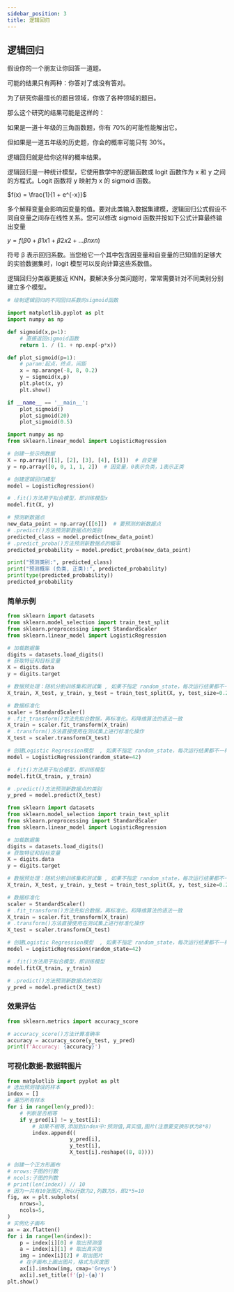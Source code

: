 ```yaml
---
sidebar_position: 3
title: 逻辑回归
---
```


## 逻辑回归

假设你的一个朋友让你回答一道题。

可能的结果只有两种：你答对了或没有答对。

为了研究你最擅长的题目领域，你做了各种领域的题目。

那么这个研究的结果可能是这样的：

如果是一道十年级的三角函数题，你有 70%的可能性能解出它。

但如果是一道五年级的历史题，你会的概率可能只有 30%。

逻辑回归就是给你这样的概率结果。

逻辑回归是一种统计模型，它使用数学中的逻辑函数或 logit 函数作为 x 和 y 之间的方程式。Logit 函数将 y 映射为 x 的 sigmoid 函数。

$f(x) = \frac{1}{1 + e^{-x}}$

多个解释变量会影响因变量的值。要对此类输入数据集建模，逻辑回归公式假设不同自变量之间存在线性关系。您可以修改 sigmoid 函数并按如下公式计算最终输出变量

$y = f(β0 + β1x1 + β2x2+… βnxn)$

符号 β 表示回归系数。当您给它一个其中包含因变量和自变量的已知值的足够大的实验数据集时，logit 模型可以反向计算这些系数值。

逻辑回归分类器更接近 KNN，要解决多分类问题时，常常需要针对不同类别分别建立多个模型。

```python showLineNumbers
# 绘制逻辑回归的不同回归系数的sigmoid函数

import matplotlib.pyplot as plt
import numpy as np

def sigmoid(x,p=1):
    # 直接返回sigmoid函数
    return 1. / (1. + np.exp(-p*x))

def plot_sigmoid(p=1):
    # param:起点，终点，间距
    x = np.arange(-8, 8, 0.2)
    y = sigmoid(x,p)
    plt.plot(x, y)
    plt.show()

if __name__ == '__main__':
    plot_sigmoid()
    plot_sigmoid(20)
    plot_sigmoid(0.5)
```

```python showLineNumbers
import numpy as np
from sklearn.linear_model import LogisticRegression

# 创建一些示例数据
X = np.array([[1], [2], [3], [4], [5]])  # 自变量
y = np.array([0, 0, 1, 1, 2])  # 因变量，0表示负类，1表示正类

# 创建逻辑回归模型
model = LogisticRegression()

# .fit()方法用于拟合模型，即训练模型x
model.fit(X, y)

# 预测新数据点
new_data_point = np.array([[6]])  # 要预测的新数据点
# .predict()方法预测新数据点的类别
predicted_class = model.predict(new_data_point)
# .predict_proba()方法预测新数据点的概率
predicted_probability = model.predict_proba(new_data_point)

print("预测类别:", predicted_class)
print("预测概率 (负类, 正类):", predicted_probability)
print(type(predicted_probability))
predicted_probability
```

### 简单示例

```python showLineNumbers
from sklearn import datasets
from sklearn.model_selection import train_test_split
from sklearn.preprocessing import StandardScaler
from sklearn.linear_model import LogisticRegression

# 加载数据集
digits = datasets.load_digits()
# 获取特征和目标变量
X = digits.data
y = digits.target

# 数据预处理：随机分割训练集和测试集 , 如果不指定 random_state，每次运行结果都不一样。42为约定俗成的随机数种子
X_train, X_test, y_train, y_test = train_test_split(X, y, test_size=0.2, random_state=42)

# 数据标准化
scaler = StandardScaler()
# .fit_transform()方法先拟合数据，再标准化。和降维算法的语法一致
X_train = scaler.fit_transform(X_train)
# .transform()方法直接使用在测试集上进行标准化操作
X_test = scaler.transform(X_test)

# 创建Logistic Regression模型  , 如果不指定 random_state，每次运行结果都不一样。42为约定俗成的随机数种子
model = LogisticRegression(random_state=42)

# .fit()方法用于拟合模型，即训练模型
model.fit(X_train, y_train)

# .predict()方法预测新数据点的类别
y_pred = model.predict(X_test)

```

```python showLineNumbers
from sklearn import datasets
from sklearn.model_selection import train_test_split
from sklearn.preprocessing import StandardScaler
from sklearn.linear_model import LogisticRegression

# 加载数据集
digits = datasets.load_digits()
# 获取特征和目标变量
X = digits.data
y = digits.target

# 数据预处理：随机分割训练集和测试集 , 如果不指定 random_state，每次运行结果都不一样。42为约定俗成的随机数种子
X_train, X_test, y_train, y_test = train_test_split(X, y, test_size=0.2, random_state=42)

# 数据标准化
scaler = StandardScaler()
# .fit_transform()方法先拟合数据，再标准化。和降维算法的语法一致
X_train = scaler.fit_transform(X_train)
# .transform()方法直接使用在测试集上进行标准化操作
X_test = scaler.transform(X_test)

# 创建Logistic Regression模型  , 如果不指定 random_state，每次运行结果都不一样。42为约定俗成的随机数种子
model = LogisticRegression(random_state=42)

# .fit()方法用于拟合模型，即训练模型
model.fit(X_train, y_train)

# .predict()方法预测新数据点的类别
y_pred = model.predict(X_test)

```

### 效果评估

```python showLineNumbers
from sklearn.metrics import accuracy_score

# accuracy_score()方法计算准确率
accuracy = accuracy_score(y_test, y_pred)
print(f'Accuracy: {accuracy}')
```

### 可视化数据-数据转图片

```python showLineNumbers
from matplotlib import pyplot as plt
# 选出预测错误的样本
index = []
# 遍历所有样本
for i in range(len(y_pred)):
    # 判断是否相等
    if y_pred[i] != y_test[i]:
        # 如果不相等,添加到index中:预测值,真实值,图片(注意要变换形状为8*8)
        index.append((
                    y_pred[i],
                    y_test[i],
                    X_test[i].reshape((8, 8))))

# 创建一个正方形画布
# nrows:子图的行数
# ncols:子图的列数
# print(len(index)) // 10
# 因为一共有10张图片,所以行数为2,列数为5，即2*5=10
fig, ax = plt.subplots(
    nrows=3,
    ncols=5,
)
# 实例化子画布
ax = ax.flatten()
for i in range(len(index)):
    p = index[i][0] # 取出预测值
    a = index[i][1] # 取出真实值
    img = index[i][2] # 取出图片
    # 在子画布上画出图片，格式为灰度图
    ax[i].imshow(img, cmap='Greys')
    ax[i].set_title(f'{p}-{a}')
plt.show()


```

